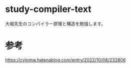 # study-compiler-text
大堀先生のコンパイラー原理と構造を勉強します。

# 参考
https://cylomw.hatenablog.com/entry/2022/10/08/232806
